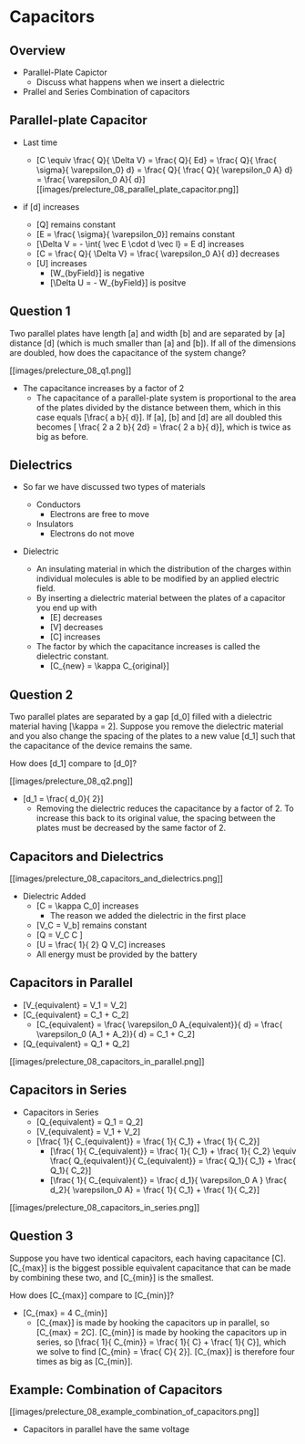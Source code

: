 # Capacitors

## Overview
* Parallel-Plate Capictor
  * Discuss what happens when we insert a dielectric
* Prallel and Series Combination of capacitors


## Parallel-plate Capacitor
* Last time
  * \[C \equiv \frac{ Q}{ \Delta V} = \frac{ Q}{ Ed} = \frac{ Q}{ \frac{ \sigma}{ \varepsilon_0} d} = \frac{ Q}{ \frac{ Q}{ \varepsilon_0 A} d} = \frac{ \varepsilon_0 A}{ d}\]
[[images/prelecture_08_parallel_plate_capacitor.png]]

* if \[d\] increases
  * \[Q\] remains constant
  * \[E = \frac{ \sigma}{ \varepsilon_0}\] remains constant
  * \[\Delta V = - \int{ \vec E \cdot d \vec l} = E d\] increases
  * \[C = \frac{ Q}{ \Delta V} = \frac{ \varepsilon_0 A}{ d}\] decreases
  * \[U\] increases
      * \[W_{byField}\] is negative
      * \[\Delta U = - W_{byField}\] is positve


## Question 1
Two parallel plates have length \[a\] and width \[b\] and are separated by 
\[a\] distance \[d\] (which is much smaller than \[a\] and \[b\]). If all 
of the dimensions are doubled, how does the capacitance of the system change?

[[images/prelecture_08_q1.png]]

* The capacitance increases by a factor of 2
  * The capacitance of a parallel-plate system is proportional to the area 
    of the plates divided by the distance between them, which in this case 
    equals \[\frac{ a b}{ d}\]. If \[a\], \[b\] and \[d\] are all doubled 
    this becomes \[ \frac{ 2 a 2 b}{ 2d} = \frac{ 2 a b}{ d}\], which is twice 
    as big as before.

## Dielectrics
* So far we have discussed two types of materials
  * Conductors
      * Electrons are free to move
  * Insulators
      * Electrons do not move

* Dielectric
  * An insulating material in which the distribution of the
    charges within individual molecules is able to be modified
    by an applied electric field.
  * By inserting a dielectric material between the plates of
    a capacitor you end up with
      * \[E\] decreases
      * \[V\] decreases
      * \[C\] increases
  * The factor by which the capacitance increases is called the
    dielectric constant.
      * \[C_{new} = \kappa C_{original}\]

## Question 2

Two parallel plates are separated by a gap \[d_0\] filled with 
a dielectric material having \[\kappa = 2\]. Suppose you remove 
the dielectric material and you also change the spacing of the 
plates to a new value \[d_1\] such that the capacitance of the 
device remains the same.

How does \[d_1\] compare to \[d_0\]?

[[images/prelecture_08_q2.png]]

* \[d_1 = \frac{ d_0}{ 2}\]
  * Removing the dielectric reduces the capacitance by a factor 
    of 2. To increase this back to its original value, the spacing 
    between the plates must be decreased by the same factor of 2.

## Capacitors and Dielectrics

[[images/prelecture_08_capacitors_and_dielectrics.png]]

* Dielectric Added
  * \[C = \kappa C_0\] increases
      * The reason we added the dielectric in the first place
  * \[V_C = V_b\] remains constant 
  * \[Q = V_C C \]
  * \[U = \frac{ 1}{ 2} Q V_C\] increases
  * All energy must be provided by the battery

## Capacitors in Parallel
  
* \[V_{equivalent} = V_1 = V_2\]
* \[C_{equivalent} = C_1 + C_2\]
  * \[C_{equivalent} 
    = \frac{ \varepsilon_0 A_{equivalent}}{ d} 
    = \frac{ \varepsilon_0 (A_1 + A_2)}{ d} = C_1 + C_2\] 
* \[Q_{equivalent} = Q_1 + Q_2\]


[[images/prelecture_08_capacitors_in_parallel.png]]


## Capacitors in Series

* Capacitors in Series
  * \[Q_{equivalent} = Q_1 = Q_2\]
  * \[V_{equivalent} = V_1 + V_2\]
  * \[\frac{ 1}{ C_{equivalent}} = \frac{ 1}{ C_1} + \frac{ 1}{ C_2}\]
      * \[\frac{ 1}{ C_{equivalent}} 
          = \frac{ 1}{ C_1} + \frac{ 1}{ C_2} \equiv \frac{ Q_{equivalent}}{ C_{equivalent}} 
          = \frac{ Q_1}{ C_1} + \frac{ Q_1}{ C_2}\]
      * \[\frac{ 1}{ C_{equivalent}} 
        = \frac{ d_1}{ \varepsilon_0 A } \frac{ d_2}{ \varepsilon_0 A} 
        = \frac{ 1}{ C_1} + \frac{ 1}{ C_2}\]


[[images/prelecture_08_capacitors_in_series.png]]

## Question 3
Suppose you have two identical capacitors, each having capacitance 
\[C\]. \[C_{max}\] is the biggest possible equivalent capacitance 
that can be made by combining these two, and \[C_{min}\] is the smallest.

How does \[C_{max}\] compare to \[C_{min}\]?

* \[C_{max} = 4 C_{min}\]
  * \[C_{max}\] is made by hooking the capacitors up in parallel, so \[C_{max} = 2C\]. 
    \[C_{min}\] is made by hooking the capacitors up in series, 
    so \[\frac{ 1}{ C_{min}} = \frac{ 1}{ C} + \frac{ 1}{ C}\], 
    which we solve to find \[C_{min} = \frac{ C}{ 2}\].
    \[C_{max}\] is therefore four times as big as \[C_{min}\].



## Example: Combination of Capacitors

[[images/prelecture_08_example_combination_of_capacitors.png]]
* Capacitors in parallel have the same voltage























